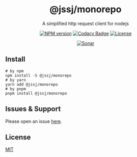 <div style="text-align: center;" align="center">

# @jssj/monorepo

A simplified http request client for nodejs

[![NPM version][npm-image]][npm-url]
[![Codacy Badge][codacy-image]][codacy-url]
[![License][license-image]][license-url]

[![Sonar][sonar-image]][sonar-url]

</div>

## Install

```shell
# by npm
npm install -S @jssj/monorepo
# by yarn
yarn add @jssj/monorepo
# by pnpm
pnpm install @jssj/monorepo
```

## Issues & Support

Please open an issue [here](https://github.com/saqqdy/@jssj/monorepo/issues).

## License

[MIT](LICENSE)

[npm-image]: https://img.shields.io/npm/v/@jssj/monorepo.svg?style=flat-square
[npm-url]: https://npmjs.org/package/@jssj/monorepo
[codacy-image]: https://app.codacy.com/project/badge/Grade/f70d4880e4ad4f40aa970eb9ee9d0696
[codacy-url]: https://www.codacy.com/gh/saqqdy/@jssj/monorepo/dashboard?utm_source=github.com&utm_medium=referral&utm_content=saqqdy/@jssj/monorepo&utm_campaign=Badge_Grade
[license-image]: https://img.shields.io/badge/License-MIT-blue.svg
[license-url]: LICENSE
[sonar-image]: https://sonarcloud.io/api/project_badges/quality_gate?project=saqqdy_@jssj/monorepo
[sonar-url]: https://sonarcloud.io/dashboard?id=saqqdy_@jssj/monorepo
